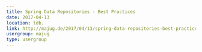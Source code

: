 ```yaml
---
title: Spring Data Repositories - Best Practices
date: 2017-04-13
location: tdb.
link: http://majug.de/2017/04/13/spring-data-repositories-best-practices/
usergroup: majug
type: usergroup
---
```

